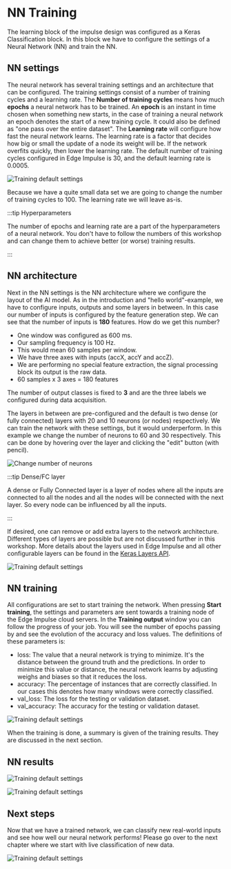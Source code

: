 # NN Training

The learning block of the impulse design was configured as a Keras Classification block. In this block we have to configure the settings of a Neural Network (NN) and train the NN.

## NN settings

The neural network has several training settings and an architecture that can be configured. The training settings consist of a number of training cycles and a learning rate. The **Number of training cycles** means how much **epochs** a neural network has to be trained. An **epoch** is an instant in time chosen when something new starts, in the case of training a neural network an epoch denotes the start of a new training cycle. It could also be defined as "one pass over the entire dataset". The **Learning rate** will configure how fast the neural network learns. The learning rate is a factor that decides how big or small the update of a node its weight will be. If the network overfits quickly, then lower the learning rate. The default number of training cycles configured in Edge Impulse is 30, and the default learning rate is 0.0005.

![Training default settings](./img/ei_default_training_settings.png)

Because we have a quite small data set we are going to change the number of training cycles to 100. The learning rate we will leave as-is.

:::tip Hyperparameters

The number of epochs and learning rate are a part of the hyperparameters of a neural network. You don't have to follow the numbers of this workshop and can change them to achieve better (or worse) training results.

:::

## NN architecture

Next in the NN settings is the NN architecture where we configure the layout of the AI model. As in the introduction and "hello world"-example, we have to configure inputs, outputs and some layers in between. In this case our number of inputs is configured by the feature generation step. We can see that the number of inputs is **180** features. How do we get this number?

- One window was configured as 600 ms.
- Our sampling frequency is 100 Hz.
- This would mean 60 samples per window.
- We have three axes with inputs (accX, accY and accZ).
- We are performing no special feature extraction, the signal processing block its output is the raw data.
- 60 samples x 3 axes = 180 features

The number of output classes is fixed to **3** and are the three labels we configured during data acquisition.

The layers in between are pre-configured and the default is two dense (or fully connected) layers with 20 and 10 neurons (or nodes) respectively. We can train the network with these settings, but it would underperform. In this example we change the number of neurons to 60 and 30 respectively. This can be done by hovering over the layer and clicking the "edit" button (with pencil).

![Change number of neurons](./img/ei_nn_edit_arrow.png)

:::tip Dense/FC layer

A dense or Fully Connected layer is a layer of nodes where all the inputs are connected to all the nodes and all the nodes will be connected with the next layer. So every node can be influenced by all the inputs.

:::

If desired, one can remove or add extra layers to the network architecture. Different types of layers are possible but are not discussed further in this workshop. More details about the layers used in Edge Impulse and all other configurable layers can be found in the [Keras Layers API](https://keras.io/api/layers/).

![Training default settings](./img/ei_adjusted_training_settings.png)

## NN training

All configurations are set to start training the network. When pressing **Start training**, the settings and parameters are sent towards a training node of the Edge Impulse cloud servers. In the **Training output** window you can follow the progress of your job. You will see the number of epochs passing by and see the evolution of the accuracy and loss values. The definitions of these parameters is:

- loss: The value that a neural network is trying to minimize. It's the distance between the ground truth and the predictions. In order to minimize this value or distance, the neural network learns by adjusting weighs and biases so that it reduces the loss.
- accuracy: The percentage of instances that are correctly classified. In our cases this denotes how many windows were correctly classified.
- val_loss: The loss for the testing or validation dataset.
- val_accuracy: The accuracy for the testing or validation dataset.

![Training default settings](./img/ei_training_done.png)

When the training is done, a summary is given of the training results. They are discussed in the next section.

## NN results



![Training default settings](./img/ei_float_training_done.png)

![Training default settings](./img/ei_int_training_done.png)

## Next steps

Now that we have a trained network, we can classify new real-world inputs and see how well our neural network performs! Please go over to the next chapter where we start with live classification of new data.

![Training default settings](./img/ei_live_classification.png)
